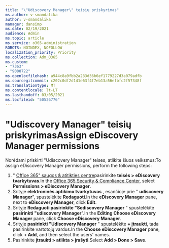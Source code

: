 ```yaml
---
title: "\"Udiscovery Manager\" teisių priskyrimas"
ms.author: v-smandalika
author: v-smandalika
manager: dansimp
ms.date: 02/19/2021
audience: Admin
ms.topic: article
ms.service: o365-administration
ROBOTS: NOINDEX, NOFOLLOW
localization_priority: Priority
ms.collection: Adm_O365
ms.custom:
- "7363"
- "9000722"
ms.openlocfilehash: a944c8a9fbb2a233d36b6ef1779227d3a079adfb
ms.sourcegitcommit: c202c0df2d141e63f4f7eb13a56efbfc2f57348f
ms.translationtype: MT
ms.contentlocale: lt-LT
ms.lasthandoff: 03/05/2021
ms.locfileid: "50526776"
---
```

# <a name="assign-ediscovery-manager-permissions"></a><span data-ttu-id="98fb8-102">"Udiscovery Manager" teisių priskyrimas</span><span class="sxs-lookup"><span data-stu-id="98fb8-102">Assign eDiscovery Manager permissions</span></span>

<span data-ttu-id="98fb8-103">Norėdami priskirti "Udiscovery Manager" teises, atlikite šiuos veiksmus:</span><span class="sxs-lookup"><span data-stu-id="98fb8-103">To assign eDiscovery Manager permissions, perform the following steps:</span></span>

1. <span data-ttu-id="98fb8-104">" [Office 365" saugos & atitikties centre](https://sip.protection.office.com/)pasirinkite **teisės > eDiscovery tvarkytuvas**.</span><span class="sxs-lookup"><span data-stu-id="98fb8-104">In the [Office 365 Security & Compliance Center](https://sip.protection.office.com/), select **Permissions > eDiscovery Manager**.</span></span>
2. <span data-ttu-id="98fb8-105">Srityje **elektroninės aptikimo tvarkytuvas** , esančioje prie " **udiscovery Manager**", spustelėkite **Redaguoti**.</span><span class="sxs-lookup"><span data-stu-id="98fb8-105">In the **eDiscovery Manager** pane, next to **eDiscovery Manager**, click **Edit**.</span></span>
3. <span data-ttu-id="98fb8-106">Srityje **Redaguoti pasirinkite "Sediscovery Manager** " spustelėkite **pasirinkti "udiscovery Manager**".</span><span class="sxs-lookup"><span data-stu-id="98fb8-106">In the **Editing Choose eDiscovery Manager** pane, click **Choose eDiscovery Manager**.</span></span>
4. <span data-ttu-id="98fb8-107">Srityje **pasirinkti "Udiscovery Manager** " spustelėkite **+ įtraukti**, tada pasirinkite vartotojų vardus.</span><span class="sxs-lookup"><span data-stu-id="98fb8-107">In the **Choose eDiscovery Manager** pane, click **+ Add**, and then select the users' names.</span></span>
5. <span data-ttu-id="98fb8-108">Pasirinkite **įtraukti > atlikta > įrašyti**.</span><span class="sxs-lookup"><span data-stu-id="98fb8-108">Select **Add > Done > Save**.</span></span>